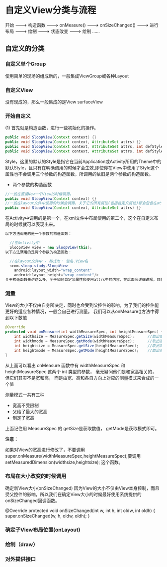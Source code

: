 # 自定义View分类与流程

开始 ---> 构造函数  ---> onMeasure() ---> onSizeChanged() ---> 进行布局 ---> 绘制 ---> 状态改变  ---> 绘制 ……

## 自定义的分类

### 自定义单个Group 

使用简单的现场的组成新的，一般集成ViewGroup或各种Layout

### 自定义View

没有现成的，那么一般集成的是View surfaceView

### 开始自定义

(1) 首先就是构造函数，进行一些初始化的操作。

```java
public void SloopView(Context context) {}
public void SloopView(Context context, AttributeSet attrs) {}
public void SloopView(Context context, AttributeSet attrs, int defStyleAttr) {}
public void SloopView(Context context, AttributeSet attrs, int defStyleAttr, int defStyleRes) {}
```

Style，这里的默认的Style是指它在当前Application或Activity所用的Theme中的默认Style，且只有在明确调用的时候才会生效,即使你在View中使用了Style这个属性也不会调用三个参数的构造函数，所调用的依旧是两个参数的构造函数。

* 两个参数的构造函数

```java
//一般在直接New一个View的时候调用。
public void SloopView(Context context) {}
//一般在layout文件中使用的时候会调用，关于它的所有属性(包括自定义属性)都会包含在attrs中传递进来。
public void SloopView(Context context, AttributeSet attrs) {}
```

在Activity中调用的是第一个，在xml文件中布局使用的第二个，这个在自定义布局的时候就可以表现出来。

```java
以下方法调用的是一个参数的构造函数：

  //在Avtivity中
  SloopView view = new SloopView(this);
以下方法调用的是两个参数的构造函数：

  //在layout文件中 - 格式为： 包名.View名
  <com.sloop.study.SloopView
    android:layout_width="wrap_content"
    android:layout_height="wrap_content"/>
关于构造函数先讲这么多，关于如何自定义属性和使用attrs中的内容，在后面会详细讲解，目前只需要知道这两个构造函数在何时调用即可。
```

### 测量

View的大小不仅由自身所决定，同时也会受到父控件的影响，为了我们的控件能更好的适应各种情况，一般会自己进行测量。
我们可以从onMeasure()方法中得到以下数值

```java
@Override
protected void onMeasure(int widthMeasureSpec, int heightMeasureSpec) {
    int widthsize = MeasureSpec.getSize(widthMeasureSpec);      //取出宽度的确切数值
    int widthmode = MeasureSpec.getMode(widthMeasureSpec);      //取出宽度的测量模式
    int heightsize = MeasureSpec.getSize(heightMeasureSpec);    //取出高度的确切数值
    int heightmode = MeasureSpec.getMode(heightMeasureSpec);    //取出高度的测量模式
}
```

从上面可以看出 onMeasure 函数中有 widthMeasureSpec 和 heightMeasureSpec 这两个 int 类型的参数， 毫无疑问他们是和宽高相关的， 但它们其实不是宽和高， 而是由宽、高和各自方向上对应的测量模式来合成的一个值

测量模式一共有三种 

-  宽高不受限制
- 父给了最大的宽高
- 制定了宽高

上面记住用 MeasureSpec 的 getSize是获取数值， getMode是获取模式即可。

**注意：**

如果对View的宽高进行修改了，不要调用super.onMeasure(widthMeasureSpec,heightMeasureSpec);要调用setMeasuredDimension(widthsize,heightsize); 这个函数。

### 布局在大小改变的时候调用

确定新View大小(onSizeChanged)
因为View的大小不仅由View本身控制，而且受父控件的影响，所以我们在确定View大小的时候最好使用系统提供的onSizeChanged回调函数。

@Override
protected void onSizeChanged(int w, int h, int oldw, int oldh) {
    super.onSizeChanged(w, h, oldw, oldh);
}

### 确定子View布局位置(onLayout)

### 绘制（draw）

### 对外提供接口
